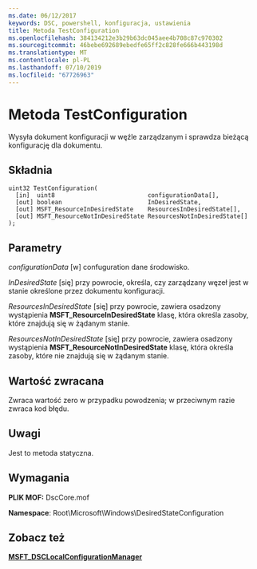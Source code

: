 ```yaml
---
ms.date: 06/12/2017
keywords: DSC, powershell, konfiguracja, ustawienia
title: Metoda TestConfiguration
ms.openlocfilehash: 384134212e3b29b63dc045aee4b708c87c970302
ms.sourcegitcommit: 46bebe692689ebedfe65ff2c828fe666b443198d
ms.translationtype: MT
ms.contentlocale: pl-PL
ms.lasthandoff: 07/10/2019
ms.locfileid: "67726963"
---
```

# <a name="testconfiguration-method"></a>Metoda TestConfiguration

Wysyła dokument konfiguracji w węźle zarządzanym i sprawdza bieżącą konfigurację dla dokumentu.

## <a name="syntax"></a>Składnia

```mof
uint32 TestConfiguration(
  [in]  uint8                          configurationData[],
  [out] boolean                        InDesiredState,
  [out] MSFT_ResourceInDesiredState    ResourcesInDesiredState[],
  [out] MSFT_ResourceNotInDesiredState ResourcesNotInDesiredState[]
);
```

## <a name="parameters"></a>Parametry

*configurationData* \[w\] confuguration dane środowisko.

*InDesiredState* \[się\] przy powrocie, określa, czy zarządzany węzeł jest w stanie określone przez dokumentu konfiguracji.

*ResourcesInDesiredState* \[się\] przy powrocie, zawiera osadzony wystąpienia **MSFT_ResourceInDesiredState** klasę, która określa zasoby, które znajdują się w żądanym stanie.

*ResourcesNotInDesiredState* \[się\] przy powrocie, zawiera osadzony wystąpienia **MSFT_ResourceNotInDesiredState** klasę, która określa zasoby, które nie znajdują się w żądanym stanie.

## <a name="return-value"></a>Wartość zwracana

Zwraca wartość zero w przypadku powodzenia; w przeciwnym razie zwraca kod błędu.

## <a name="remarks"></a>Uwagi

Jest to metoda statyczna.

## <a name="requirements"></a>Wymagania

**PLIK MOF:** DscCore.mof

**Namespace**: Root\Microsoft\Windows\DesiredStateConfiguration

## <a name="see-also"></a>Zobacz też

[**MSFT_DSCLocalConfigurationManager**](msft-dsclocalconfigurationmanager.md)
